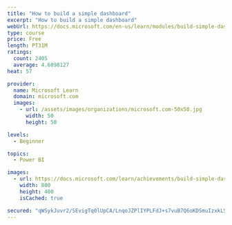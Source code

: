 ```yaml
---
title: "How to build a simple dashboard"
excerpt: "How to build a simple dashboard"
webUrl: https://docs.microsoft.com/en-us/learn/modules/build-simple-dashboard/
type: course
price: Free
length: PT31M
ratings:
  count: 2405
  average: 4.6898127
heat: 57

provider:
  name: Microsoft Learn
  domain: microsoft.com
  images:
    - url: /assets/images/organizations/microsoft.com-50x50.jpg
      width: 50
      height: 50

levels:
  - Beginner

topics:
  - Power BI

images:
  - url: https://docs.microsoft.com/learn/achievements/build-simple-dashboard-social.png
    width: 800
    height: 400
    isCached: true

secured: "qWSykJuvr2/SEvigTq0lUpCA/LnqoJZPlIYPLFdJ+s7vuB7Q6oKDSmuIzxkLS80ETh9ebhOF8QFi9v5MERvLm9Zi5R0Vv0s2Hm2i7sHEAFQNm1btdE+x0ctbN2s+PtYbqg/feJGZYF5g2ktwCNyZ1vk7+MfaR1Il3THtyzMB/R5CTNNmLkOCcrAXQLXZ3Juunl1KgIy0oK54J+wA9KkGZTkdd0u1SHHFMg4Zi1A2qWF1D2Kbu+bvAfS5ltqIxjDmzo0n/9vIvZRVCCkBRwSIteLQFYu6sUfaBgv0q31ERnKltNiamHqdpWsHocXBW1il9bGb0tAoKse7TVEtkSA289r4htOcy3puxAqcaBfa5trqf+0PcpCmMIUzRU39fIVtubu2fPd85kUBoe6rWMwiltI1Sdp5MhFlAve4/HjS5Rs=;dQBvaX104Ckg2qcU7rz92Q=="
---
```


